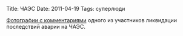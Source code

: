 Title: ЧАЭС
Date: 2011-04-19
Tags: суперлюди

<div class="text"><a href="http://av-strannik.livejournal.com/19023.html">Фотографии с комментариями</a> одного из участников ликвидации последствий аварии на ЧАЭС.</div>